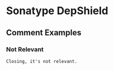 # Sonatype DepShield

## Comment Examples

### Not Relevant

```txt
Closing, it's not relevant.
```
